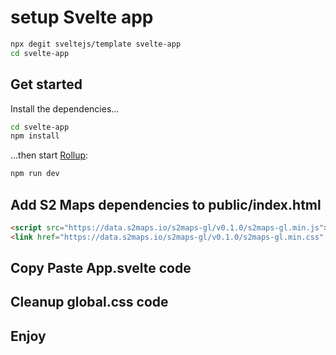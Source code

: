# setup Svelte app

```bash
npx degit sveltejs/template svelte-app
cd svelte-app
```

## Get started

Install the dependencies...

```bash
cd svelte-app
npm install
```

...then start [Rollup](https://rollupjs.org):

```bash
npm run dev
```


## Add S2 Maps dependencies to public/index.html

```html
<script src="https://data.s2maps.io/s2maps-gl/v0.1.0/s2maps-gl.min.js"></script>
<link href="https://data.s2maps.io/s2maps-gl/v0.1.0/s2maps-gl.min.css" rel="stylesheet" />
```

## Copy Paste App.svelte code

## Cleanup global.css code

## Enjoy
